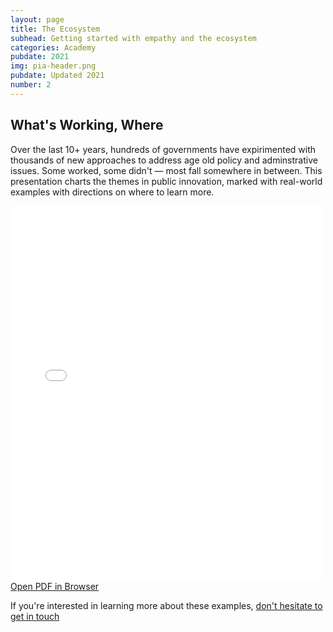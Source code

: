 ```yaml
---
layout: page
title: The Ecosystem
subhead: Getting started with empathy and the ecosystem 
categories: Academy
pubdate: 2021
img: pia-header.png
pubdate: Updated 2021
number: 2
---
```

## What's Working, Where

Over the last 10+ years, hundreds of governments have expirimented with thousands of new approaches to address age old policy and adminstrative issues. Some worked, some didn't — most fall somewhere in between. This presentation charts the themes in public innovation, marked with real-world examples with directions on where to learn more.

<div class="container-iframe">
<iframe id="pdf-js-viewer" src="{{site.url}}/decks/web/viewer.html?file={{site.url}}/decks/lectures/CAPP2.pdf" title="webviewer" frameborder="0" width="500" height="600" class="responsive-iframe"></iframe>
</div>
<a href="{{site.url}}/decks/web/viewer.html?file={{site.url}}/decks/lectures/CAPP2.pdf">Open PDF in Browser</a>

If you're interested in learning more about these examples, <a href="mailto:abhi.nemani@gmail.com">don't hesitate to get in touch</a>